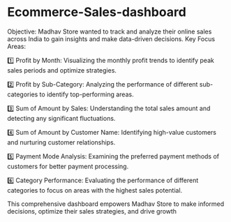 # Ecommerce-Sales-dashboard

Objective: Madhav Store wanted to track and analyze their online sales across India to gain insights and make data-driven decisions.
Key Focus Areas:

1️⃣ Profit by Month: Visualizing the monthly profit trends to identify peak sales periods and optimize strategies.

2️⃣ Profit by Sub-Category: Analyzing the performance of different sub-categories to identify top-performing areas.

3️⃣ Sum of Amount by Sales: Understanding the total sales amount and detecting any significant fluctuations.

4️⃣ Sum of Amount by Customer Name: Identifying high-value customers and nurturing customer relationships.

5️⃣ Payment Mode Analysis: Examining the preferred payment methods of customers for better payment processing.

6️⃣ Category Performance: Evaluating the performance of different categories to focus on areas with the highest sales potential.

This comprehensive dashboard empowers Madhav Store to make informed decisions, optimize their sales strategies, and drive growth
